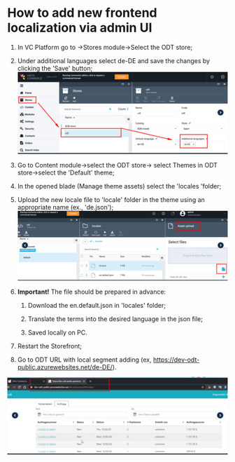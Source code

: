 # How to add new frontend localization via admin UI

1. In VC Platform go to ->Stores module->Select the ODT store;

1. Under additional languages select de-DE and save the changes by clicking the 'Save' button;
![Select additional language](media/screen-select-additional-language.png)
1. Go to Content module->select the ODT store-> select Themes in ODT store->select the 'Default'  theme;

1. In the opened blade (Manage theme assets)  select the 'locales 'folder;

1. Upload the new locale file to 'locale' folder in the theme using an appropriate name (ex., 'de.json');
![Upload asset](media/screen-upload-asset.png)
1. **Important!** The file should be prepared in advance:

     1. Download the en.default.json in 'locales' folder;

     1. Translate the terms into the desired language in the json file;

     1. Saved locally on PC.

1. Restart the Storefront;

1. Go to ODT URL with local segment adding (ex, https://dev-odt-public.azurewebsites.net/de-DE/). 

![Language changed](media/screen-language-german.png)